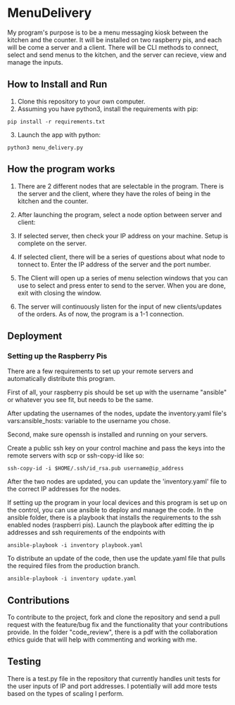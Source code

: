 # MenuDelivery

My program's purpose is to be a menu messaging kiosk between the kitchen and the counter. It will be installed on two raspberry pis, and each will be come a server and a client. There will be CLI methods to connect, select and send menus to the kitchen, and the server can recieve, view and manage the inputs.

## How to Install and Run

1. Clone this repository to your own computer.
2. Assuming you have python3, install the requirements with pip:

`pip install -r requirements.txt`

3. Launch the app with python:

`python3 menu_delivery.py`

## How the program works 

1. There are 2 different nodes that are selectable in the program. There is the server and the client, where they have the roles of being in the kitchen and the counter. 

2. After launching the program, select a node option between server and client:

3. If selected server, then check your IP address on your machine. Setup is complete on the server.

4. If selected client, there will be a series of questions about what node to tonnect to. Enter the IP address of the server and the port number. 

5. The Client will open up a series of menu selection windows that you can use to select and press enter to send to the server. When you are done, exit with closing the window. 

6. The server will continuously listen for the input of new clients/updates of the orders. As of now, the program is a 1-1 connection. 

## Deployment 

### Setting up the Raspberry Pis

There are a few requirements to set up your remote servers and automatically distribute this program. 

First of all, your raspberry pis should be set up with the username "ansible" or whatever you see fit, but needs to be the same. 

After updating the usernames of the nodes, update the inventory.yaml file's vars:ansible_hosts: variable to the username you chose. 

Second, make sure openssh is installed and running on your servers. 

Create a public ssh key on your control machine and pass the keys into the remote servers with scp or ssh-copy-id like so:

`ssh-copy-id -i $HOME/.ssh/id_rsa.pub username@ip_address`

After the two nodes are updated, you can update the 'inventory.yaml' file to the correct IP addresses for the nodes. 

If setting up the program in your local devices and this program is set up on the control, you can use ansible to deploy and manage the code. In the ansible folder, there is a playbook that installs the requirements to the ssh enabled nodes (raspberri pis). Launch the playbook after editting the ip addresses and ssh requirements of the endpoints with 

`ansible-playbook -i inventory playbook.yaml`

To distribute an update of the code, then use the update.yaml file that pulls the required files from the production branch. 

`ansible-playbook -i inventory update.yaml`

## Contributions 

To contribute to the project, fork and clone the repository and send a pull request with the feature/bug fix and the functionality that your contributions provide. In the folder "code_review", there is a pdf with the collaboration ethics guide that will help with commenting and working with me. 

## Testing 

There is a test.py file in the repository that currently handles unit tests for the user inputs of IP and port addresses. I potentially will add more tests based on the types of scaling I perform. 